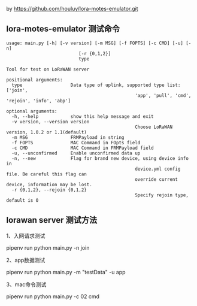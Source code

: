 
by https://github.com/houluy/lora-motes-emulator.git

## lora-motes-emulator 测试命令

```
usage: main.py [-h] [-v version] [-m MSG] [-f FOPTS] [-c CMD] [-u] [-n]
                           [-r {0,1,2}]
                           type

Tool for test on LoRaWAN server

positional arguments:
  type                  Data type of uplink, supported type list: ['join',
                                                'app', 'pull', 'cmd', 'rejoin', 'info', 'abp']

optional arguments:
  -h, --help            show this help message and exit
  -v version, --version version
                                                Choose LoRaWAN version, 1.0.2 or 1.1(default)
  -m MSG                FRMPayload in string
  -f FOPTS              MAC Command in FOpts field
  -c CMD                MAC Command in FRMPayload field
  -u, --unconfirmed     Enable unconfirmed data up
  -n, --new             Flag for brand new device, using device info in
                                                device.yml config file. Be careful this flag can
                                                override current device, information may be lost.
  -r {0,1,2}, --rejoin {0,1,2}
                                                Specify rejoin type, default is 0
```

## lorawan server 测试方法

1、入网请求测试

  pipenv run python main.py -n join

2、app数据测试

  pipenv run python main.py -m "testData" -u app

3、mac命令测试

  pipenv run python main.py -c 02 cmd

